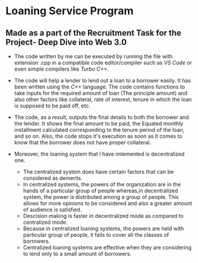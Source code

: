 # Loaning Service Program
## Made as a part of the Recruitment Task for the Project- Deep Dive into Web 3.0

* The code written by me can be executed by running the file with extension .cpp in a compatible code editor/compiler such as *VS Code* or even simple compilers like *Turbo C++*.

* The code will help a lender to lend out a loan to a borrower easily. It has been written using the *C++* language. The code contains functions to take inputs for the required amount of loan (The principle amount) and also other factors like collateral, rate of interest, tenure in which the loan is supposed to be paid off, etc.
* <p>The code, as a result, outputs the final details to both the borrower and the lender. It shows the final amount to be paid, the Equated monthly installment calculated corresponding to the tenure period of the loan, and so on. Also, the code stops it's execution as soon as it comes to know that the borrower does not have proper collateral.</p>
* Moreover, the loaning system that I have imlemented is decentralized one.
  * The centralized system does have certain factors that can be considered as demerits.
  * In centralized systems, the powers of the organization are in the hands of a particular group of people whereas,in decentralized system, the power is distributed       among a group of people. This allows for more opinions to be considered and also a greater amount of audience is satisfied.
  * Descision making is faster in decentralized mode as compared to centralized mode.
  * Because in centralized loaning systems, the powers are held with particular group of people, it fails to cover all the classes of borrowers.
  * Centralized loaning systems are effective when they are considering to lend only to a small amount of borrowers.
